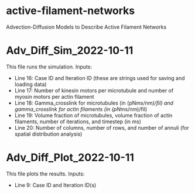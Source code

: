 # active-filament-networks
Advection-Diffusion Models to Describe Active Filament Networks

# Adv_Diff_Sim_2022-10-11
This file runs the simulation.
Inputs:
 - Line 16: Case ID and Iteration ID (these are strings used for saving and loading data)
 - Line 17: Number of kinesin motors per microtubule and number of myosin motors per actin filament
 - Line 18: Gamma_crosslink for microtubules (in (pN*ms/nm)/fil) and gamma_crosslink for actin filaments (in (pN*ms/nm)/fil)
 - Line 19: Volume fraction of microtubules, volume fraction of actin filaments, number of iterations, and timestep (in ms)
 - Line 20: Number of columns, number of rows, and number of annuli (for spatial distribution analysis)

# Adv_Diff_Plot_2022-10-11
This file plots the results.
Inputs:
 - Line 9: Case ID and Iteration ID(s)

